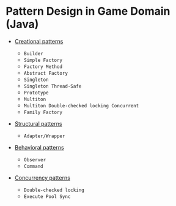 Pattern Design in Game Domain (Java)
==============

* [Creational patterns](https://github.com/victorakamon/pattern-design/tree/master/src/creational)
  * ```Builder```
  * ```Simple Factory```
  * ```Factory Method```
  * ```Abstract Factory```
  * ```Singleton```
  * ```Singleton Thread-Safe```
  * ```Prototype```
  * ```Multiton```
  * ```Multiton Double-checked locking Concurrent``` 
  * ```Family Factory```
  
* [Structural patterns](https://github.com/victorakamon/pattern-design/tree/master/src/structural)
  * ```Adapter/Wrapper```

* [Behavioral patterns](https://github.com/victorakamon/pattern-design/tree/master/src/behavioral)
  * ```Observer```
  * ```Command```

* [Concurrency patterns](https://github.com/victorakamon/pattern-design/tree/master/src/concurrency)
  * ```Double-checked locking```
  * ```Execute Pool Sync```
